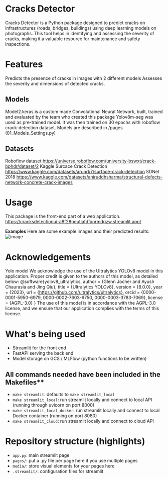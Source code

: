 # Cracks Detector

Cracks Detector is a Python package designed to predict cracks on infrastructures (roads, bridges, buildings) using deep learning models on photographs. This tool helps in identifying and assessing the severity of cracks, making it a valuable resource for maintenance and safety inspections.

# Features
Predicts the presence of cracks in images with 2 different models Assesses the severity and dimensions of detected cracks.

## Models
Model2.keras is a custom made Convolutional Neural Network, built, trained and evaluated by the team who created this package 
Yolov8m-seg was used as pre-trained model. It was then trained on 30 epochs with roboflow crack-detection dataset.
Models are described in /pages (01_Models_Settings.py)

## Datasets
Roboflow dataset https://universe.roboflow.com/university-bswxt/crack-bphdr/dataset/2
Kaggle Surcace Crack Detection https://www.kaggle.com/datasets/arunrk7/surface-crack-detection
SDNet 2018 https://www.kaggle.com/datasets/aniruddhsharma/structural-defects-network-concrete-crack-images

# Usage
This package is the front-end part of a web application. https://cracksdetectionui-a8f28peutiafdfxnrmdqzw.streamlit.app/

**Examples**
Here are some example images and their predicted results: 
![image](https://github.com/user-attachments/assets/b90ab65e-e20d-4d6e-b6eb-e62fb2ff99cd)



# Acknowledgements
Yolo model
We acknowledge the use of the Ultralytics YOLOv8 model in this application. Proper credit is given to the authors of this model, as detailed below: @software{yolov8_ultralytics, author = {Glenn Jocher and Ayush Chaurasia and Jing Qiu}, title = {Ultralytics YOLOv8}, version = {8.0.0}, year = {2023}, url = {https://github.com/ultralytics/ultralytics}, orcid = {0000-0001-5950-6979, 0000-0002-7603-6750, 0000-0003-3783-7069}, license = {AGPL-3.0} } The use of this model is in accordance with the AGPL-3.0 license, and we ensure that our application complies with the terms of this license.



# What's being used
- Streamlit for the front end
- FastAPI serving the back end
- Model storage on GCS / MLFlow (python functions to be written)



## All commands needed have been included in the Makefiles**

- `make streamlit`: defaults to `make streamlit_local`
- `make streamlit_local`: run streamlit locally and connect to local API (running through uvicorn on port 8000)
- `make streamlit_local_docker`: run streamlit locally and connect to local Docker container (running on port 8080)
- `make streamlit_cloud`: run streamlit locally and connect to cloud API


# Repository structure (highlights)

- `app.py`: main streamlit page
- `pages/`: put a .py file per page here if you use multiple pages
- `media/`: store visual elements for your pages here
- `.streamlit/`: configuration files for streamlit
